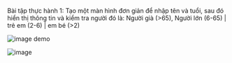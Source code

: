 Bài tập thực hành 1:
Tạo một màn hình đơn giản để nhập tên và tuổi, sau đó hiển thị thông tin và kiểm tra người đó là:
Người già (>65), Người lớn (6-65) | trẻ em (2-6) | em bé (>2)











![image](https://github.com/user-attachments/assets/0f67d84c-ea0d-4f9d-aff4-16eaf46e376d)
demo























![image](https://github.com/user-attachments/assets/bc918cbe-d2a4-40a8-be85-f4f8dc2ed928)
